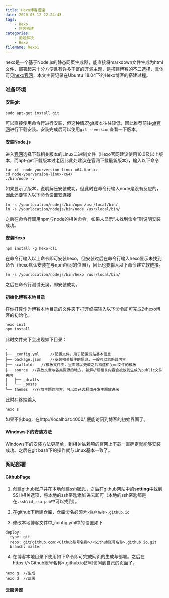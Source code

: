 ```yaml
---
title: Hexo博客搭建
date: 2020-03-12 22:24:43
tags:
    - Hexo
	- 博客搭建
categories:
    - 问题解决
	- Hexo
fileName: hexo1
---
```

hexo是一个基于Node.js的静态网页生成器，能直接将markdown文件生成为html文件，部署起来十分方便且有许多丰富的开源主题，是搭建博客的不二选择，具体可见[hexo官网](https://hexo.io/zh-cn/)，本文主要记录在Ubuntu 18.04下的Hexo博客的搭建过程。

### 准备环境
#### 安装git
```
sudo apt-get install git
```
可以直接使用命令行进行安装，但这种情况git版本往往较低，因此推荐前往[git官网](https://git-scm.com/)进行下载安装。安装完成后可以使用`git --version`查看一下版本。

#### 安装Node.js
进入[官网](http://nodejs.cn/download/)选择下载相关版本的Linux二进制文件（Hexo官网建议使用10.0及以上版本，而apt-get下载版本过老因此此处建议在官网下载最新版本），输入以下命令
```
tar xf  node-yourversion-linux-x64.tar.xz
cd node-yourversion-linux-x64/
./bin/node -v
```
如果显示了版本，说明解压安装成功，但此时在命令行输入node是没有反应的，因此还要输入以下命令设置软连接
```
ln -s /yourlocation/nodejs/bin/npm /usr/local/bin/ 
ln -s /yourlocation/nodejs/bin/node /usr/local/bin/ 
```
之后在命令行调用npm与node的相关命令，如果未显示“未找到命令”则说明安装成功。

#### 安装Hexo
```
npm install -g hexo-cli
```
在命令行输入以上命令即可安装hexo，但安装过后在命令行输入hexo显示未找到命令（hexo默认安装在与npm相同的位置），因此也要输入以下命令建立软链接。
```
ln -s /yourlocation/nodejs/bin/hexo /usr/local/bin/ 
```
之后在命令行测试无误，即安装成功。

#### 初始化博客本地目录
在你打算作为博客本地目录的文件夹下打开终端输入以下命令即可完成对hexo博客的初始化。
```
hexo init
npm install
```
此时文件夹下会出现如下目录：
```
.
├── _config.yml     //配置文件，用于配置网站基本信息
├── package.json    //安装相关插件的信息，一般可以忽略其内容
├── scaffolds   //模板文件夹，里面可以更改之后构建相关md文件的模板
├── source  //存放文章与各类资源的地方，被解析后相关内容会被放到生成的public文件夹内
|   ├── _drafts
|   └── _posts
└── themes  //存放主题的地方，可以自己选择或开发主题放进来
```
此时在终端输入
```
hexo s
```
如果不出bug，在http://localhost:4000/ 便能访问到博客的初始界面了。

#### Windows下的安装方法
Windows下的安装方法更简单，到相关依赖项的官网上下载一直确定就能够安装成功。之后在git bash下的操作就与Linux基本一致了。

### 网站部署
#### GithubPage
1. 创建github账户并在本地创建ssh密匙，之后在github网站中的**setting**中找到SSH相关选项，将本地的ssh密匙添加进去即可（本地的ssh密匙都是在`.ssh\id_rsa.pub`中可以找到）。

2. 在github下新建仓库，仓库命名必须为`<账户名称>.github.io`
3. 修改本地博客文件中_config.yml中的设置如下
```
deploy:
  type: git
  repo: git@github.com:<Github账号名称>/<Github账号名称>.github.io.git
  branch: master
```
4. 在博客本地目录下使用如下命令即可完成网页的生成与部署。之后在https://<Github账号名称>.github.io即可访问到自己的页面了。
```
hexo g  //生成
hexo d  //部署
```

#### 云服务器

